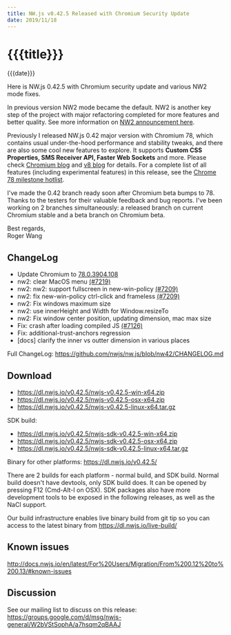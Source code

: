 ```yaml
---
title: NW.js v0.42.5 Released with Chromium Security Update
date: 2019/11/18
---
```

# {{{title}}}
{{{date}}}

Here is NW.js 0.42.5 with Chromium security update and various NW2 mode fixes.

In previous version NW2 mode became the default. NW2 is another key step of the project with major refactoring completed for more features and better quality. See more information on [NW2 announcement here](/blog/nw2-mode).

Previously I released NW.js 0.42 major version with Chromium 78, which contains usual under-the-hood performance and stability tweaks, and there are also some cool new features to explore. It supports **Custom CSS Properties, SMS Receiver API, Faster Web Sockets** and more. Please check [Chromium blog](https://blog.chromium.org/2019/09/chrome-78-beta-new-houdini-api-native.html) and [v8 blog](https://v8.dev/blog/v8-release-78) for details. For a complete list of all features (including experimental features) in this release, see the [Chrome 78 milestone hotlist](https://www.chromestatus.com/features#milestone=78).

I've made the 0.42 branch ready soon after Chromium beta bumps to 78. Thanks to the testers for their valuable feedback and bug reports. I've been working on 2 branches simultaneously: a released branch on current Chromium stable and a beta branch on Chromium beta.

Best regards,  
Roger Wang

## ChangeLog

- Update Chromium to [78.0.3904.108](https://chromereleases.googleblog.com/2019/11/stable-channel-update-for-desktop_18.html)
- nw2: clear MacOS menu [(#7219)](https://github.com/nwjs/nw.js/issues/7219)
- nw2: nw2: support fullscreen in new-win-policy [(#7209)](https://github.com/nwjs/nw.js/issues/7209)
- nw2: fix new-win-policy ctrl-click and frameless [(#7209)](https://github.com/nwjs/nw.js/issues/7209)
- nw2: Fix windows maximum size
- nw2: use innerHeight and Width for Window.resizeTo
- nw2: Fix window center position, updating dimension, mac max size
- Fix: crash after loading compiled JS [(#7126)](https://github.com/nwjs/nw.js/issues/7126)
- Fix: additional-trust-anchors regression
- [docs] clarify the inner vs outter dimension in various places

Full ChangeLog: https://github.com/nwjs/nw.js/blob/nw42/CHANGELOG.md

## Download 

* https://dl.nwjs.io/v0.42.5/nwjs-v0.42.5-win-x64.zip 
* https://dl.nwjs.io/v0.42.5/nwjs-v0.42.5-osx-x64.zip 
* https://dl.nwjs.io/v0.42.5/nwjs-v0.42.5-linux-x64.tar.gz 

SDK build: 
* https://dl.nwjs.io/v0.42.5/nwjs-sdk-v0.42.5-win-x64.zip 
* https://dl.nwjs.io/v0.42.5/nwjs-sdk-v0.42.5-osx-x64.zip 
* https://dl.nwjs.io/v0.42.5/nwjs-sdk-v0.42.5-linux-x64.tar.gz 

Binary for other platforms: https://dl.nwjs.io/v0.42.5/ 

There are 2 builds for each platform - normal build, and SDK build. Normal build doesn't have devtools, only SDK build does. lt can be opened by pressing F12 (Cmd-Alt-I on OSX). SDK packages also have more development tools to be exposed in the following releases, as well as the NaCl support.

Our build infrastructure enables live binary build from git tip so you can access to the latest binary from https://dl.nwjs.io/live-build/ 

## Known issues 

http://docs.nwjs.io/en/latest/For%20Users/Migration/From%200.12%20to%200.13/#known-issues

## Discussion

See our mailing list to discuss on this release: https://groups.google.com/d/msg/nwjs-general/W2bVStSophA/a7hsqm2qBAAJ
